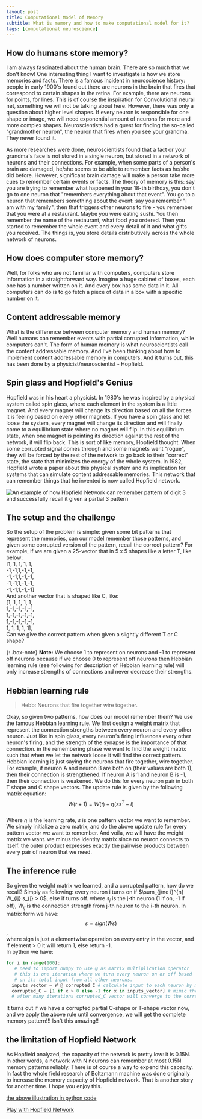 ```yaml
---
layout: post
title: Computational Model of Memory
subtitle: What is memory and how to make computational model for it?
tags: [computational neuroscience]
---
```


## How do humans store memory?
I am always fascinated about the human brain. There are so much that we don't know! One interesting thing I want to investigate is how we store memories and facts.
There is a famous incident in neuroscience history: people in early 1900's found out there are neurons in the brain that fires that correspond to certain shapes
in the retina. For example, there are neurons for points, for lines. This is of course the inspiration for Convolutional neural net, something we will not be talking about here.
However, there was only a question about higher level shapes. If every neuron is responsible for one shape or image, we will need exponential amount of neurons for more and 
more complex shapes. Neuroscientists had a quest for finding the so-called "grandmother neuron", the neuron that fires when you see your grandma. They never found it. 

As more researches were done, neuroscientists found that a fact or your grandma's face is not stored in a single neuron, but stored in a network of neurons and their connections. For example, when some parts of a person's brain are damaged, he/she seems to be able to remember facts as he/she did before. However, significant brain damage will make a person take more cues to remember certain events or facts. The theory of memory is this: say you are trying to remember what happened in your 18-th birthday, you don't go to one neuron that "remembers everything about that event". You go to a neuron that remembers something about the event: say you remember "I am with my family", then that triggers other neurons to fire - you remember that you were at a restaurant. Maybe you were eating sushi. You then remember the name of the restaurant, what food you ordered. Then you started to remember the whole event and every detail of it and what gifts you received. The things is, you store details distributively across the whole network of neurons.  

## How does computer store memory?
Well, for folks who are not familiar with computers, computers store information in a straightforward way. Imagine a huge cabinet of boxes, each one has a number written on it. And every box has some data in it. All computers can do is to go fetch a piece of data in a box with a specific number on it. 

## Content addressable memory
What is the difference between computer memory and human memory? Well humans can remember events with partial corrupted information, while computers can't. The form of human memory is what neuroscientists call the content addressable memory. And I've been thinking about how to implement content addressable memory in computers. And it turns out, this has been done by a physicist/neuroscientist - Hopfield.

## Spin glass and Hopfield's Genius
Hopfield was in his heart a physicist. In 1980's he was inspired by a physical system called spin glass, where each element in the system is a little magnet. And every magnet will change its direction based on all the forces it is feeling based on every other magnets. If you have a spin glass and let loose the system, every magnet will change its direction and will finally come to a equilibrium state where no magnet will flip. In this equilibrium state, when one magnet is pointing its direction against the rest of the network, it will flip back. This is sort of like memory, Hopfield thought. When some corrupted signal comes through and some magnets went "rogue", they will be forced by the rest of the network to go back to their "correct" state, the state that minimizes the energy of the whole system. In 1982, Hopfield wrote a paper about this physical system and its implication for systems that can simulate content addressable memories. This network that can remember things that he invented is now called Hopfield network.

![](/asset/img/hopfield-network-example.jpg "An example of how Hopfield Network can remember pattern of digit 3 and successfully recall it given a partial 3 pattern")

## The setup and the challenge
So the setup of the problem is simple: given some bit patterns that represent the memories, can our model remember those patterns, and given some corrupted version of the pattern, recall the correct pattern? For example, if we are given a 25-vector that in 5 x 5 shapes like a letter T, like below:  
[1, 1, 1, 1, 1,  
 -1,-1,1,-1,-1,   
 -1,-1,1,-1,-1,   
 -1,-1,1,-1,-1,  
 -1,-1,1,-1,-1]  
  And another vector that is shaped like C, like:  
  [1, 1, 1, 1, 1,  
   1,-1,-1,-1,-1,   
   1,-1,-1,-1,-1,   
   1,-1,-1,-1,-1,  
   1, 1, 1, 1, 1],  
   Can we give the correct pattern when given a slightly different T or C shape? 

{: .box-note}
**Note:** We choose 1 to represent on neurons and -1 to represent off neurons because if we choose 0 to represent off neurons then Hebbian learning rule (see following for description of Hebbian learning rule) will only increase strengths of connections and never decrease their strengths.

## Hebbian learning rule
> Hebb: Neurons that fire together wire together.

Okay, so given two patterns, how does our model remember them? We use the famous Hebbian learning rule. We first design a weight matrix that represent the connection strengths between every neuron and every other neuron. Just like in spin glass, every neuron's firing influences every other neuron's firing, and the strength of the synapse is the importance of that connection. in the remembering phase we want to find the weight matrix such that when we let the network loose it will find the correct pattern. Hebbian learning is just saying the neurons that fire together, wire together. For example, if neuron A and neuron B are both on (their values are both 1), then their connection is strengthened. If neuron A is 1 and neuron B is -1, then their connection is weakened. We do this for every neuron pair in both T shape and C shape vectors. The update rule is given by the following matrix equation:  
$$
W(t+1)= W(t) +  \eta(ss^T - I)
$$  
Where $\eta$ is the learning rate, $s$ is one pattern vector we want to remember. We simply initialize a zero matrix, and do the above update rule for every pattern vector we want to remember. And voila, we will have the weight matrix we want.
we minus the identity matrix since no neuron connects to itself. the outer product expresses exactly the pairwise products between every pair of neuron that we need. 

## The inference rule
So given the weight matrix we learned, and a corrupted pattern, how do we recall? Simply as following:
every neuron i turns on if $\sum_{j\ne i}^{n} W_{ij} s_{j} > 0$, else if turns off.  where $s_{j}$ is the j-th neuron (1 if on, -1 if off), $W_{ij}$ is the connection strength from j-th neuron to the i-th neuron. In matrix form we have:  
$$
s = sign(Ws)
$$,  
where sign is just a elementwise operation on every entry in the vector, and if element > 0 it will return 1, else return -1.  
In python we have:
```python
for i in range(100):
   # need to import numpy to use @ as matrix multiplication operator
   # this is one iteration where we turn every neuron on or off based
   # on its total input from all other neurons.
  inputs_vector = W @ corrupted_C # calculate input to each neuron by matrix multiplication
  corrupted_C = [1 if x > 0 else -1 for x in inputs_vector] # mimic threshold function
  # after many iterations corrupted_C vector will converge to the correct C pattern.
```
It turns out if we have a corrupted partial C-shape or T-shape vector now, and we apply the above rule until convergence, we will get
the complete memory pattern!!! Isn't this amazing!!

## the limitation of Hopfield Network
As Hopfield analyzed, the capacity of the network is pretty low: it is 0.15N. In other words, a network with N neurons can remember at most 0.15N memory patterns reliably. There is of course a way to expend this capacity. In fact the whole field research of Boltzmann machine was done originally to increase the memory capacity of Hopfield network. That is another story for another time. I hope you enjoy this. 

[the above illustration in python code](https://github.com/wenjunsun/personal-machine-learning-projects/blob/master/boltzmann-machine/Hopfield_network.ipynb)

[Play with Hopfield Network](http://faculty.etsu.edu/knisleyj/neural/neuralnet3.htm)
